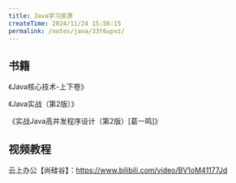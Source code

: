 ```yaml
---
title: Java学习资源
createTime: 2024/11/24 15:56:15
permalink: /notes/java/33t6upvz/
---
```

## 书籍

《Java核心技术-上下卷》

《Java实战（第2版）》

《实战Java高并发程序设计（第2版）[葛一鸣]》

## 视频教程

云上办公【尚硅谷】：https://www.bilibili.com/video/BV1oM41177Jd